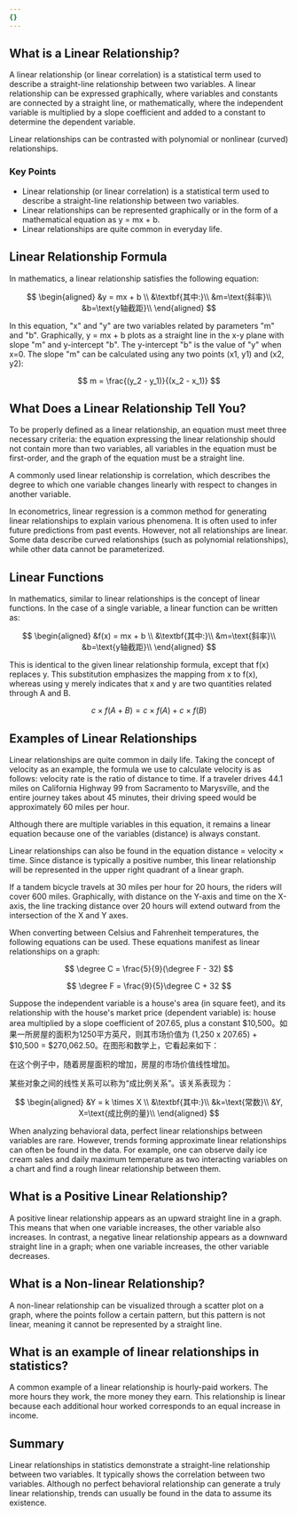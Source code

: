 ```yaml
---
{}
---
```


## What is a Linear Relationship?

A linear relationship (or linear correlation) is a statistical term used to describe a straight-line relationship between two variables. A linear relationship can be expressed graphically, where variables and constants are connected by a straight line, or mathematically, where the independent variable is multiplied by a slope coefficient and added to a constant to determine the dependent variable.

Linear relationships can be contrasted with polynomial or nonlinear (curved) relationships.

### Key Points

- Linear relationship (or linear correlation) is a statistical term used to describe a straight-line relationship between two variables.
- Linear relationships can be represented graphically or in the form of a mathematical equation as y = mx + b.
- Linear relationships are quite common in everyday life.

## Linear Relationship Formula

In mathematics, a linear relationship satisfies the following equation:

$$ \begin{aligned} &y = mx + b \\ &\textbf{其中:}\\ &m=\text{斜率}\\ &b=\text{y轴截距}\\ \end{aligned} $$

In this equation, "x" and "y" are two variables related by parameters "m" and "b". Graphically, y = mx + b plots as a straight line in the x-y plane with slope "m" and y-intercept "b". The y-intercept "b" is the value of "y" when x=0. The slope "m" can be calculated using any two points (x1, y1) and (x2, y2):

$$ m = \frac{(y_2 - y_1)}{(x_2 - x_1)} $$

## What Does a Linear Relationship Tell You?

To be properly defined as a linear relationship, an equation must meet three necessary criteria: the equation expressing the linear relationship should not contain more than two variables, all variables in the equation must be first-order, and the graph of the equation must be a straight line.

A commonly used linear relationship is correlation, which describes the degree to which one variable changes linearly with respect to changes in another variable.

In econometrics, linear regression is a common method for generating linear relationships to explain various phenomena. It is often used to infer future predictions from past events. However, not all relationships are linear. Some data describe curved relationships (such as polynomial relationships), while other data cannot be parameterized.

## Linear Functions

In mathematics, similar to linear relationships is the concept of linear functions. In the case of a single variable, a linear function can be written as:

$$ \begin{aligned} &f(x) = mx + b \\ &\textbf{其中:}\\ &m=\text{斜率}\\ &b=\text{y轴截距}\\ \end{aligned} $$

This is identical to the given linear relationship formula, except that f(x) replaces y. This substitution emphasizes the mapping from x to f(x), whereas using y merely indicates that x and y are two quantities related through A and B.

$$ c \times f(A +B) = c \times f(A) + c \times f(B) $$

## Examples of Linear Relationships

Linear relationships are quite common in daily life. Taking the concept of velocity as an example, the formula we use to calculate velocity is as follows: velocity rate is the ratio of distance to time. If a traveler drives 44.1 miles on California Highway 99 from Sacramento to Marysville, and the entire journey takes about 45 minutes, their driving speed would be approximately 60 miles per hour.

Although there are multiple variables in this equation, it remains a linear equation because one of the variables (distance) is always constant.

Linear relationships can also be found in the equation distance = velocity × time. Since distance is typically a positive number, this linear relationship will be represented in the upper right quadrant of a linear graph.

If a tandem bicycle travels at 30 miles per hour for 20 hours, the riders will cover 600 miles. Graphically, with distance on the Y-axis and time on the X-axis, the line tracking distance over 20 hours will extend outward from the intersection of the X and Y axes.

When converting between Celsius and Fahrenheit temperatures, the following equations can be used. These equations manifest as linear relationships on a graph:

$$ \degree C = \frac{5}{9}(\degree F - 32) $$

$$ \degree F = \frac{9}{5}\degree C + 32 $$

Suppose the independent variable is a house's area (in square feet), and its relationship with the house's market price (dependent variable) is: house area multiplied by a slope coefficient of 207.65, plus a constant $10,500。如果一所房屋的面积为1250平方英尺，则其市场价值为 (1,250 x 207.65) + $10,500 = $270,062.50。在图形和数学上，它看起来如下：

在这个例子中，随着房屋面积的增加，房屋的市场价值线性增加。

某些对象之间的线性关系可以称为“成比例关系”。该关系表现为：

$$ \begin{aligned} &Y = k \times X \\ &\textbf{其中:}\\ &k=\text{常数}\\ &Y, X=\text{成比例的量}\\ \end{aligned} $$

When analyzing behavioral data, perfect linear relationships between variables are rare. However, trends forming approximate linear relationships can often be found in the data. For example, one can observe daily ice cream sales and daily maximum temperature as two interacting variables on a chart and find a rough linear relationship between them.

## What is a Positive Linear Relationship?

A positive linear relationship appears as an upward straight line in a graph. This means that when one variable increases, the other variable also increases. In contrast, a negative linear relationship appears as a downward straight line in a graph; when one variable increases, the other variable decreases.

## What is a Non-linear Relationship?

A non-linear relationship can be visualized through a scatter plot on a graph, where the points follow a certain pattern, but this pattern is not linear, meaning it cannot be represented by a straight line.

## What is an example of linear relationships in statistics?

A common example of a linear relationship is hourly-paid workers. The more hours they work, the more money they earn. This relationship is linear because each additional hour worked corresponds to an equal increase in income.

## Summary

Linear relationships in statistics demonstrate a straight-line relationship between two variables. It typically shows the correlation between two variables. Although no perfect behavioral relationship can generate a truly linear relationship, trends can usually be found in the data to assume its existence.